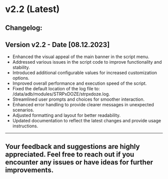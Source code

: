 # v2.2 (Latest)
Changelog:
------
Version v2.2 - Date [08.12.2023]
------
- Enhanced the visual appeal of the main banner in the script menu.
- Addressed various issues in the script code to improve functionality and stability.
- Introduced additional configurable values for increased customization options.
- Improved overall performance and execution speed of the script.
- Fixed the default location of the log file to: /data/adb/modules/STRPxDOZE/strpxdoze.log.
- Streamlined user prompts and choices for smoother interaction.
- Enhanced error handling to provide clearer messages in unexpected scenarios.
- Adjusted formatting and layout for better readability.
- Updated documentation to reflect the latest changes and provide usage instructions.

------

Your feedback and suggestions are highly appreciated. Feel free to reach out if you encounter any issues or have ideas for further improvements.
-------

